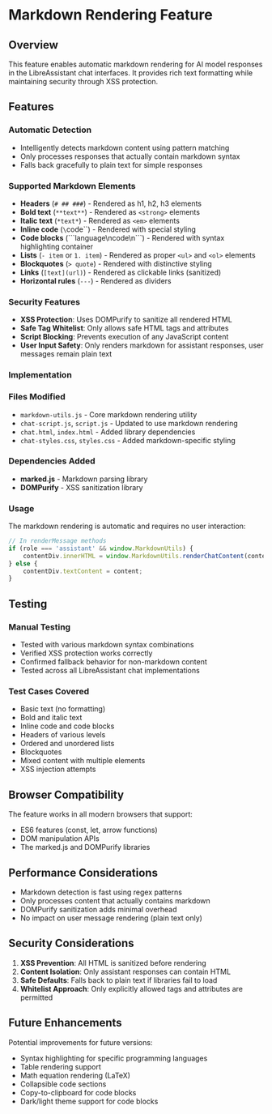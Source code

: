 # Markdown Rendering Feature

## Overview

This feature enables automatic markdown rendering for AI model responses in the LibreAssistant chat interfaces. It provides rich text formatting while maintaining security through XSS protection.

## Features

### Automatic Detection
- Intelligently detects markdown content using pattern matching
- Only processes responses that actually contain markdown syntax
- Falls back gracefully to plain text for simple responses

### Supported Markdown Elements
- **Headers** (`# ## ###`) - Rendered as h1, h2, h3 elements
- **Bold text** (`**text**`) - Rendered as `<strong>` elements
- **Italic text** (`*text*`) - Rendered as `<em>` elements
- **Inline code** (`\`code\``) - Rendered with special styling
- **Code blocks** (\`\`\`language\ncode\n\`\`\`) - Rendered with syntax highlighting container
- **Lists** (`- item` or `1. item`) - Rendered as proper `<ul>` and `<ol>` elements
- **Blockquotes** (`> quote`) - Rendered with distinctive styling
- **Links** (`[text](url)`) - Rendered as clickable links (sanitized)
- **Horizontal rules** (`---`) - Rendered as dividers

### Security Features
- **XSS Protection**: Uses DOMPurify to sanitize all rendered HTML
- **Safe Tag Whitelist**: Only allows safe HTML tags and attributes
- **Script Blocking**: Prevents execution of any JavaScript content
- **User Input Safety**: Only renders markdown for assistant responses, user messages remain plain text

### Implementation

### Files Modified
- `markdown-utils.js` - Core markdown rendering utility
- `chat-script.js`, `script.js` - Updated to use markdown rendering
- `chat.html`, `index.html` - Added library dependencies
- `chat-styles.css`, `styles.css` - Added markdown-specific styling

### Dependencies Added
- **marked.js** - Markdown parsing library
- **DOMPurify** - XSS sanitization library

### Usage

The markdown rendering is automatic and requires no user interaction:

```javascript
// In renderMessage methods
if (role === 'assistant' && window.MarkdownUtils) {
    contentDiv.innerHTML = window.MarkdownUtils.renderChatContent(content);
} else {
    contentDiv.textContent = content;
}
```

## Testing

### Manual Testing
- Tested with various markdown syntax combinations
- Verified XSS protection works correctly
- Confirmed fallback behavior for non-markdown content
- Tested across all LibreAssistant chat implementations

### Test Cases Covered
- Basic text (no formatting)
- Bold and italic text
- Inline code and code blocks
- Headers of various levels
- Ordered and unordered lists
- Blockquotes
- Mixed content with multiple elements
- XSS injection attempts

## Browser Compatibility

The feature works in all modern browsers that support:
- ES6 features (const, let, arrow functions)
- DOM manipulation APIs
- The marked.js and DOMPurify libraries

## Performance Considerations

- Markdown detection is fast using regex patterns
- Only processes content that actually contains markdown
- DOMPurify sanitization adds minimal overhead
- No impact on user message rendering (plain text only)

## Security Considerations

1. **XSS Prevention**: All HTML is sanitized before rendering
2. **Content Isolation**: Only assistant responses can contain HTML
3. **Safe Defaults**: Falls back to plain text if libraries fail to load
4. **Whitelist Approach**: Only explicitly allowed tags and attributes are permitted

## Future Enhancements

Potential improvements for future versions:
- Syntax highlighting for specific programming languages
- Table rendering support
- Math equation rendering (LaTeX)
- Collapsible code sections
- Copy-to-clipboard for code blocks
- Dark/light theme support for code blocks